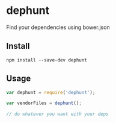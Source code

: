 # dephunt

Find your dependencies using bower.json

## Install
```
npm install --save-dev dephunt
```

## Usage
```js
var dephunt = require('dephunt');

var vendorFiles = dephunt();

// do whatever you want with your deps
```